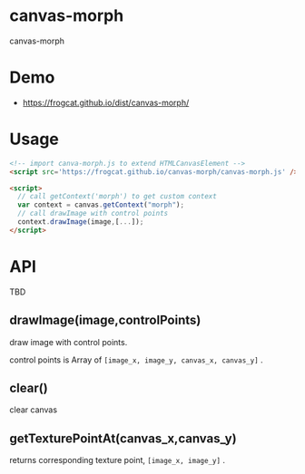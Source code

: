 # canvas-morph
canvas-morph

# Demo

- <https://frogcat.github.io/dist/canvas-morph/>

# Usage

```html
<!-- import canva-morph.js to extend HTMLCanvasElement -->
<script src='https://frogcat.github.io/canvas-morph/canvas-morph.js' />

<script>
  // call getContext('morph') to get custom context
  var context = canvas.getContext("morph");
  // call drawImage with control points
  context.drawImage(image,[...]);
</script>

```

# API

TBD

## drawImage(image,controlPoints)

draw image with control points.

control points is Array of `[image_x, image_y, canvas_x, canvas_y]` .


## clear()

clear canvas

## getTexturePointAt(canvas_x,canvas_y)

returns corresponding texture point, `[image_x, image_y]` .
